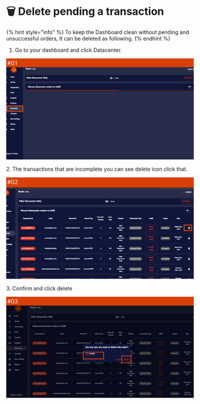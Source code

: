 # 🗑 Delete pending a transaction

{% hint style="info" %}
To keep the Dashboard clean without pending and unsuccessful orders, It can be deleted as following.
{% endhint %}

1. Go to your dashboard and click Datacenter.

![](<../.gitbook/assets/1 (62) (4).png>)

2\. The transactions that are incomplete you can see delete icon click that.

![](<../.gitbook/assets/1 (63).png>)

3\. Confirm and click delete&#x20;

![](<../.gitbook/assets/1 (64) (3).png>)
